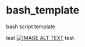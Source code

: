 # bash_template
bash script template

test
[![IMAGE ALT TEXT](http://img.youtube.com/vi/s-HfI7q2Jx8/0.jpg)](http://www.youtube.com/watch?v=s-HfI7q2Jx8 "Video Title")
test
